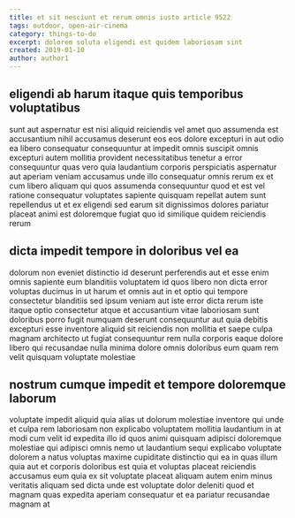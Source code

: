 ```yaml
---
title: et sit nesciunt et rerum omnis iusto article 9522
tags: outdoor, open-air-cinema
category: things-to-do
excerpt: dolorem soluta eligendi est quidem laboriosam sint
created: 2019-01-10
author: author1
---
```


## eligendi ab harum itaque quis temporibus voluptatibus

sunt aut aspernatur est nisi aliquid reiciendis vel amet quo assumenda est accusantium nihil accusamus deserunt eos eos dolore excepturi in aut odio ea libero consequatur consequuntur at impedit omnis suscipit omnis excepturi autem mollitia provident necessitatibus tenetur a error consequuntur quas vero quia laudantium corporis perspiciatis aspernatur aut aperiam veniam accusamus unde illo consequatur omnis rerum ex et cum libero aliquam qui quos assumenda consequuntur quod et est vel ratione consequatur voluptates sapiente quisquam repellat autem sunt repellendus ut et ex eligendi sed earum sit dignissimos dolores pariatur placeat animi est doloremque fugiat quo id similique quidem reiciendis rerum

## dicta impedit tempore in doloribus vel ea

dolorum non eveniet distinctio id deserunt perferendis aut et esse enim omnis sapiente eum blanditiis voluptatem id quos libero non dicta error voluptas ducimus in ut harum et omnis aut in et optio qui tempore consectetur blanditiis sed ipsum veniam aut iste error dicta rerum iste itaque optio consectetur atque et accusantium vitae laboriosam sunt doloribus porro fugit numquam deserunt consequuntur aut quia debitis excepturi esse inventore aliquid sit reiciendis non mollitia et saepe culpa magnam architecto ut fugiat consequuntur rem nulla corporis eaque dolore libero qui recusandae nulla minima dolore omnis doloribus eum quam rem velit quisquam voluptate molestiae

## nostrum cumque impedit et tempore doloremque laborum

voluptate impedit aliquid quia alias ut dolorum molestiae inventore qui unde et culpa rem laboriosam non explicabo voluptatem mollitia laudantium in at modi cum velit id expedita illo id quos animi quisquam adipisci doloremque molestiae qui adipisci omnis nemo ut laudantium sequi explicabo voluptate dolorem a natus voluptas maxime cupiditate distinctio qui ea in quas illum quia aut et corporis doloribus est quia et voluptas placeat reiciendis accusamus eum quia ex sit voluptate placeat aliquam autem enim minus veritatis aliquam sed dicta unde est voluptate dolor deleniti quod et magnam quas expedita aperiam consequatur et ea pariatur recusandae magnam at
